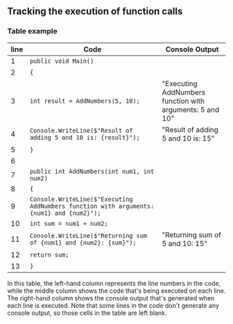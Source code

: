 ## Tracking the execution of function calls
### Table example

line | Code | Console Output
-----|------|---------------
1|`public void Main()`|
2|`{`
3|`int result = AddNumbers(5, 10);`|"Executing AddNumbers function with arguments: 5 and 10"
4|`Console.WriteLine($"Result of adding 5 and 10 is: {result}");`|"Result of adding 5 and 10 is: 15"
5|`}`
6|
7|`public int AddNumbers(int num1, int num2)`
8|`{`
9|`Console.WriteLine($"Executing AddNumbers function with arguments: {num1} and {num2}");`
10|`int sum = num1 + num2;`
11|`Console.WriteLine($"Returning sum of {num1} and {num2}: {sum}");`|"Returning sum of 5 and 10: 15"
12|`return sum;`
13|`}`

In this table, the left-hand column represents the line numbers in the code, while the middle column shows the code that's being executed on each line. The right-hand column shows the console output that's generated when each line is executed. Note that some lines in the code don't generate any console output, so those cells in the table are left blank.

